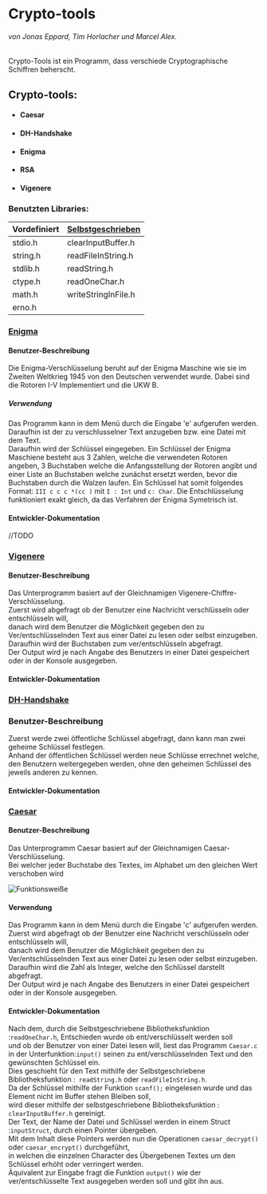 # **Crypto-tools**
###### *von Jonas Eppard, Tim Horlacher und Marcel Alex.*

Crypto-Tools ist ein Programm, dass verschiede Cryptographische Schiffren beherscht.
## Crypto-tools:
* #### Caesar
* #### DH-Handshake
* #### Enigma 
* #### RSA
* #### Vigenere


### Benutzten Libraries: 
Vordefiniert | [Selbstgeschrieben]
------------ | -----------------
stdio.h      | clearInputBuffer.h
string.h     | readFileInString.h
stdlib.h     | readString.h
ctype.h      | readOneChar.h
math.h       | writeStringInFile.h
erno.h       |


### [Enigma]
#### Benutzer-Beschreibung
Die Enigma-Verschlüsselung beruht auf der Enigma Maschine wie sie im Zweiten Weltkrieg 1945 von den Deutschen 
verwendet wurde. Dabei sind die Rotoren I-V Implementiert und die UKW B.
##### Verwendung
Das Programm kann in dem Menü durch die Eingabe 'e' aufgerufen werden. \
Daraufhin ist der zu verschlusselner Text anzugeben bzw. eine Datei mit dem Text.\
Daraufhin wird der Schlüssel eingegeben. Ein Schlüssel der Enigma Maschiene besteht aus 3 Zahlen,
welche die verwendeten Rotoren angeben, 3 Buchstaben welche die Anfangsstellung der Rotoren angibt
und einer Liste an Buchstaben welche zunächst ersetzt werden, bevor die Buchstaben durch die Walzen laufen.
Ein Schlüssel hat somit folgendes Format: ```III c c c *(cc )``` mit ```I : Int``` und ```c: Char```.
Die Entschlüsselung funktioniert exakt gleich, da das Verfahren der Enigma Symetrisch ist.
#### Entwickler-Dokumentation
//TODO


### [Vigenere]
#### Benutzer-Beschreibung
Das Unterprogramm basiert auf der Gleichnamigen  Vigenere-Chiffre-Verschlüsselung.\
Zuerst wird abgefragt ob der Benutzer eine Nachricht verschlüsseln oder entschlüsseln will,\
danach wird dem Benutzer  die Möglichkeit gegeben den zu Ver/entschlüsselnden Text aus einer Datei zu lesen oder selbst einzugeben.\
Daraufhin wird der Buchstaben zum ver/entschlüsseln abgefragt.\
Der Output wird je nach Angabe des Benutzers in einer Datei gespeichert oder in der Konsole ausgegeben.

#### Entwickler-Dokumentation

### [DH-Handshake]
### Benutzer-Beschreibung
Zuerst werde zwei öffentliche Schlüssel abgefragt, dann kann man zwei geheime Schlüssel festlegen.\
Anhand der öffentlichen Schlüssel werden neue Schlüsse errechnet welche, \
den Benutzern weitergegeben werden,
ohne den geheimen Schlüssel des jeweils anderen zu kennen.


#### Entwickler-Dokumentation

### [Caesar]
#### Benutzer-Beschreibung
Das Unterprogramm Caesar basiert auf der Gleichnamigen Caesar-Verschlüsselung.\
Bei welcher jeder Buchstabe des Textes, im Alphabet um den gleichen Wert verschoben wird 

![Funktionsweiße](https://upload.wikimedia.org/wikipedia/commons/thumb/2/2b/Caesar3.svg/330px-Caesar3.svg.png "Bildlichen darstellung der Funktionsweiße")

#### Verwendung
Das Programm kann in dem Menü durch die Eingabe 'c' aufgerufen werden. \
Zuerst wird abgefragt ob der Benutzer eine Nachricht verschlüsseln oder entschlüsseln will,\
danach wird dem Benutzer  die Möglichkeit gegeben den zu Ver/entschlüsselnden Text aus einer Datei zu lesen oder selbst einzugeben.\
Daraufhin wird die Zahl als Integer, welche den Schlüssel darstellt abgefragt.\
Der Output wird je nach Angabe des Benutzers in einer Datei gespeichert oder in der Konsole ausgegeben.

#### Entwickler-Dokumentation
Nach dem, durch die Selbstgeschriebene Bibliotheksfunktion :```readOneChar.h```, Entschieden wurde ob ent/verschlüsselt werden soll \
und ob der Benutzer von einer Datei lesen will, liest das Programm ``Caesar.c`` in der Unterfunktion:``input()`` seinen zu ent/verschlüsselnden Text und den gewünschten Schlüssel ein.\
Dies geschieht für den Text mithilfe der Selbstgeschriebene Bibliotheksfunktion :`` readString.h`` oder ``readFileInString.h``.\
Da der Schlüssel mithilfe der Funktion ``scanf();`` eingelesen wurde und das Element nicht im Buffer stehen Bleiben soll,\
wird dieser mithilfe der selbstgeschriebene Bibliotheksfunktion : ``clearInputBuffer.h`` gereinigt.\
Der Text, der Name der Datei und Schlüssel werden in einem Struct :``inputStruct``, durch einen Pointer übergeben.\
Mit dem Inhalt diese Pointers werden nun die Operationen ``caesar_decrypt()`` oder ``caesar_encrypt()`` durchgeführt, \
in welchen die einzelnen Character des Übergebenen Textes um den Schlüssel erhöht oder verringert werden.\
Äquivalent zur Eingabe fragt die Funktion ``output()`` wie der ver/entschlüsselte Text ausgegeben werden soll und gibt ihn aus.

[Selbstgeschrieben]:https://github.com/eintim/crypto-tools/tree/main/src/lib
[Enigma]:https://github.com/eintim/crypto-tools/blob/main/src/enigma/enigma.c
[Vigenere]:https://github.com/eintim/crypto-tools/blob/main/src/vigenere/vigenere.c
[DH-Handshake]:https://github.com/eintim/crypto-tools/blob/main/src/diffiehellman/diffiehellman.c
[Caesar]:https://github.com/eintim/crypto-tools/blob/main/src/caesar/caesar.c
          